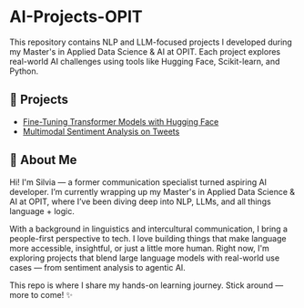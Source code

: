 # AI-Projects-OPIT

This repository contains NLP and LLM-focused projects I developed during my Master's in Applied Data Science & AI at OPIT. Each project explores real-world AI challenges using tools like Hugging Face, Scikit-learn, and Python.

## 📂 Projects

- [Fine-Tuning Transformer Models with Hugging Face](./fine-tuning-nlp-huggingface/)  
- [Multimodal Sentiment Analysis on Tweets](./multimodal-sentiment-analysis/)

## 🚀 About Me

Hi! I'm Silvia — a former communication specialist turned aspiring AI developer. I’m currently wrapping up my Master's in Applied Data Science & AI at OPIT, where I’ve been diving deep into NLP, LLMs, and all things language + logic.

With a background in linguistics and intercultural communication, I bring a people-first perspective to tech. I love building things that make language more accessible, insightful, or just a little more human. Right now, I'm exploring projects that blend large language models with real-world use cases — from sentiment analysis to agentic AI.

This repo is where I share my hands-on learning journey. Stick around — more to come! ✨
